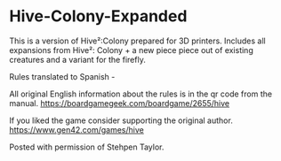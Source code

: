 # Hive-Colony-Expanded
This is a version of Hive²:Colony prepared for 3D printers.
Includes all expansions from Hive²: Colony + a new piece piece out of existing creatures and a variant for the firefly.

Rules translated to Spanish - 

All original English information about the rules is in the qr code from the manual.
https://boardgamegeek.com/boardgame/2655/hive

If you liked the game consider supporting the original author.
https://www.gen42.com/games/hive


Posted with permission of Stehpen Taylor.
